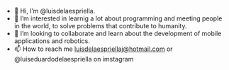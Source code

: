 - 👋 Hi, I’m @luisdelaespriella.
- 👀 I’m interested in learnig a lot about programming and meeting people in the world, to solve problems that contribute to humanity.
- 💞️ I’m looking to collaborate and learn about the development of mobile applications and robotics.
- 📫 How to reach me luisdelaespriellaj@hotmail.com or @luiseduardodelaespriella on imstagram

<!---
luisdelaespriella/luisdelaespriella is a ✨ special ✨ repository because its `README.md` (this file) appears on your GitHub profile.
You can click the Preview link to take a look at your changes.
--->
